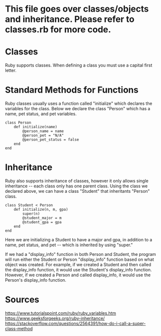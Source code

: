 # This file goes over classes/objects and inheritance. Please refer to classes.rb for more code.

# Classes
Ruby supports classes. When defining a class you must use a capital first letter.
# Standard Methods for Functions
Ruby classes usually uses a function called "initialize" which declares the variables for the class. Below we declare the class "Person" which has a name, pet status, and pet variables.
```
class Person
    def initialize(name)
        @person_name = name
        @person_pet = "N/A"
        @person_pet_status = false
    end
end
```
# Inheritance
Ruby also supports inheritance of classes, however it only allows single inheritance -- each class only has one parent class. Using the class we declared above, we can have a class "Student" that inheritants "Person" class.
```
class Student < Person
    def initialize(n, m, gpa)
        super(n)
        @student_major = m
        @student_gpa = gpa
    end
end
```
Here we are initializing a Student to have a major and gpa, in addition to a name, pet status, and pet -- which is inherited by using "super."

If we had a "display_info" function in both Person and Student, the program will run either the Student or Person "display_info" function based on what object was created. For example, if we created a Student and then called the display_info function, it would use the Student's display_info function. However, if we created a Person and called display_info, it would use the Person's display_info function.
# Sources
https://www.tutorialspoint.com/ruby/ruby_variables.htm
https://www.geeksforgeeks.org/ruby-inheritance/
https://stackoverflow.com/questions/2564391/how-do-i-call-a-super-class-method
